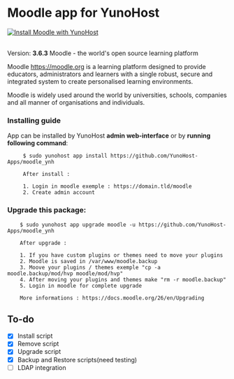 # Moodle app for YunoHost
[![Install Moodle with YunoHost](https://install-app.yunohost.org/install-with-yunohost.png)](https://install-app.yunohost.org/?app=Moodle)<br><br>

Version: **3.6.3**
Moodle - the world's open source learning platform

Moodle <https://moodle.org> is a learning platform designed to provide
educators, administrators and learners with a single robust, secure and
integrated system to create personalised learning environments.

Moodle is widely used around the world by universities, schools, companies and
all manner of organisations and individuals.


### Installing guide

 App can be installed by YunoHost **admin web-interface** or by **running following command**:

         $ sudo yunohost app install https://github.com/YunoHost-Apps/moodle_ynh
         
         After install :
 
         1. Login in moodle exemple : https://domain.tld/moodle
         2. Create admin account

 
### Upgrade this package:

        $ sudo yunohost app upgrade moodle -u https://github.com/YunoHost-Apps/moodle_ynh
        
        After upgrade :
 
        1. If you have custom plugins or themes need to move your plugins
        2. Moodle is saved in /var/www/moodle.backup
        3. Moove your plugins / themes exemple "cp -a  moodle.backup/mod/hvp moodle/mod/hvp"
        4. After moving your plugins and themes make "rm -r moodle.backup"
        5. Login in moodle for complete upgrade
        
        More informations : https://docs.moodle.org/26/en/Upgrading

## To-do
- [X] Install script
- [X] Remove script
- [x] Upgrade script
- [X] Backup and Restore scripts(need testing)
- [ ] LDAP integration
